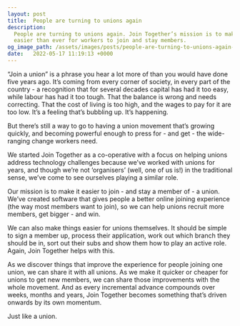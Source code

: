 ```yaml
---
layout: post
title:  People are turning to unions again
description:
  People are turning to unions again. Join Together’s mission is to make it
  easier than ever for workers to join and stay members.
og_image_path: /assets/images/posts/people-are-turning-to-unions-again-social.jpg
date:   2022-05-17 11:19:13 +0000
---
```


“Join a union” is a phrase you hear a lot more of than you would have done five years ago. It’s coming from every corner
of society, in every part of the country - a recognition that for several decades capital has had it too easy, while
labour has had it too tough. That the balance is wrong and needs correcting. That the cost of living is too high, and
the wages to pay for it are too low. It’s a feeling that’s bubbling up. It’s happening.

But there’s still a way to go to having a union movement that’s growing quickly, and becoming powerful enough to press
for - and get - the wide-ranging change workers need.

We started Join Together as a co-operative with a focus on helping unions address technology challenges because we’ve
worked with unions for years, and though we’re not ‘organisers’ (well, one of us is!) in the traditional sense, we’ve
come to see ourselves playing a similar role.

Our mission is to make it easier to join - and stay a member of - a union. We’ve created software that gives people a
better online joining experience (the way most members want to join), so we can help unions recruit more members, get
bigger - and win.

We can also make things easier for unions themselves. It should be simple to sign a member up, process their
application, work out which branch they should be in, sort out their subs and show them how to play an active role.
Again, Join Together helps with this.

As we discover things that improve the experience for people joining one union, we can share it with all unions. As we
make it quicker or cheaper for unions to get new members, we can share those improvements with the whole movement. And
as every incremental advance compounds over weeks, months and years, Join Together becomes something that’s driven
onwards by its own momentum.

Just like a union.
